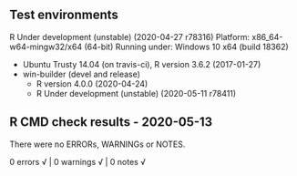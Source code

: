 ## Test environments
R Under development (unstable) (2020-04-27 r78316)
Platform: x86_64-w64-mingw32/x64 (64-bit)
Running under: Windows 10 x64 (build 18362)
* Ubuntu Trusty 14.04 (on travis-ci), R version 3.6.2 (2017-01-27)
* win-builder (devel and release)
  - R version 4.0.0 (2020-04-24)
  - R Under development (unstable) (2020-05-11 r78411)

## R CMD check results - 2020-05-13
There were no ERRORs, WARNINGs or NOTES.

0 errors √ | 0 warnings √ | 0 notes √

